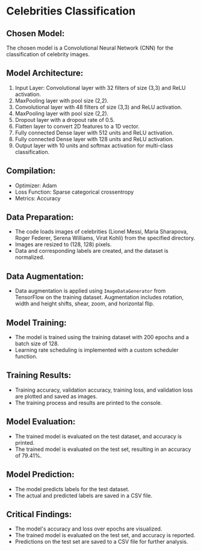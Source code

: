# Celebrities Classification

## Chosen Model:
The chosen model is a Convolutional Neural Network (CNN) for the classification of celebrity images.

## Model Architecture:
1. Input Layer: Convolutional layer with 32 filters of size (3,3) and ReLU activation.
2. MaxPooling layer with pool size (2,2).
3. Convolutional layer with 48 filters of size (3,3) and ReLU activation.
4. MaxPooling layer with pool size (2,2).
5. Dropout layer with a dropout rate of 0.5.
6. Flatten layer to convert 2D features to a 1D vector.
7. Fully connected Dense layer with 512 units and ReLU activation.
8. Fully connected Dense layer with 128 units and ReLU activation.
9. Output layer with 10 units and softmax activation for multi-class classification.

## Compilation:
- Optimizer: Adam
- Loss Function: Sparse categorical crossentropy
- Metrics: Accuracy

## Data Preparation:
- The code loads images of celebrities (Lionel Messi, Maria Sharapova, Roger Federer, Serena Williams, Virat Kohli) from the specified directory.
- Images are resized to (128, 128) pixels.
- Data and corresponding labels are created, and the dataset is normalized.

## Data Augmentation:
- Data augmentation is applied using `ImageDataGenerator` from TensorFlow on the training dataset. Augmentation includes rotation, width and height shifts, shear, zoom, and horizontal flip.


## Model Training:
- The model is trained using the training dataset with 200 epochs and a batch size of 128.
- Learning rate scheduling is implemented with a custom scheduler function.

## Training Results:
- Training accuracy, validation accuracy, training loss, and validation loss are plotted and saved as images.
- The training process and results are printed to the console.

## Model Evaluation:
- The trained model is evaluated on the test dataset, and accuracy is printed.
- The trained model is evaluated on the test set, resulting in an accuracy of 79.41%.

## Model Prediction:
- The model predicts labels for the test dataset.
- The actual and predicted labels are saved in a CSV file.

## Critical Findings:
- The model's accuracy and loss over epochs are visualized.
- The trained model is evaluated on the test set, and accuracy is reported.
- Predictions on the test set are saved to a CSV file for further analysis.


